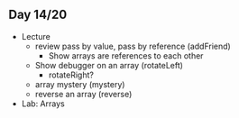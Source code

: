 ## Day 14/20

+ Lecture
  - review pass by value, pass by reference (addFriend)
    - Show arrays are references to each other
  - Show debugger on an array (rotateLeft)
    - rotateRight?
  - array mystery (mystery)
  - reverse an array (reverse)
+ Lab: Arrays
